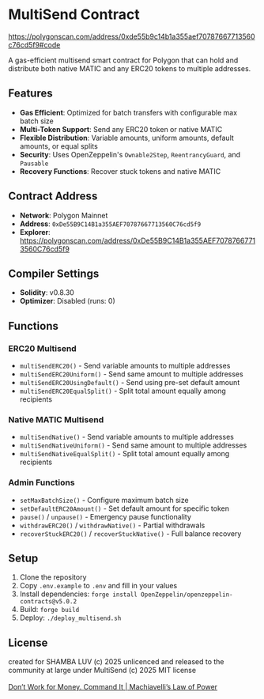 # MultiSend Contract

https://polygonscan.com/address/0xde55b9c14b1a355aef70787667713560c76cd5f9#code

A gas-efficient multisend smart contract for Polygon that can hold and distribute both native MATIC and any ERC20 tokens to multiple addresses.

## Features

- **Gas Efficient**: Optimized for batch transfers with configurable max batch size
- **Multi-Token Support**: Send any ERC20 token or native MATIC
- **Flexible Distribution**: Variable amounts, uniform amounts, default amounts, or equal splits
- **Security**: Uses OpenZeppelin's `Ownable2Step`, `ReentrancyGuard`, and `Pausable`
- **Recovery Functions**: Recover stuck tokens and native MATIC

## Contract Address

- **Network**: Polygon Mainnet
- **Address**: `0xDe55B9C14B1a355AEF70787667713560C76cd5f9`
- **Explorer**: https://polygonscan.com/address/0xDe55B9C14B1a355AEF70787667713560C76cd5f9

## Compiler Settings

- **Solidity**: v0.8.30
- **Optimizer**: Disabled (runs: 0)

## Functions

### ERC20 Multisend
- `multiSendERC20()` - Send variable amounts to multiple addresses
- `multiSendERC20Uniform()` - Send same amount to multiple addresses
- `multiSendERC20UsingDefault()` - Send using pre-set default amount
- `multiSendERC20EqualSplit()` - Split total amount equally among recipients

### Native MATIC Multisend
- `multiSendNative()` - Send variable amounts to multiple addresses
- `multiSendNativeUniform()` - Send same amount to multiple addresses
- `multiSendNativeEqualSplit()` - Split total amount equally among recipients

### Admin Functions
- `setMaxBatchSize()` - Configure maximum batch size
- `setDefaultERC20Amount()` - Set default amount for specific token
- `pause()` / `unpause()` - Emergency pause functionality
- `withdrawERC20()` / `withdrawNative()` - Partial withdrawals
- `recoverStuckERC20()` / `recoverStuckNative()` - Full balance recovery

## Setup

1. Clone the repository
2. Copy `.env.example` to `.env` and fill in your values
3. Install dependencies: `forge install OpenZeppelin/openzeppelin-contracts@v5.0.2`
4. Build: `forge build`
5. Deploy: `./deploy_multisend.sh`

## License

created for SHAMBA LUV (c) 2025 unlicenced and released to the community at large under MultiSend (c) 2025 MIT license<br /><br />
<a href="https://youtu.be/9QqEoem7Vfs?si=d-1pesK7lm7KDWI6">Don’t Work for Money. Command It | Machiavelli’s Law of Power</a>
